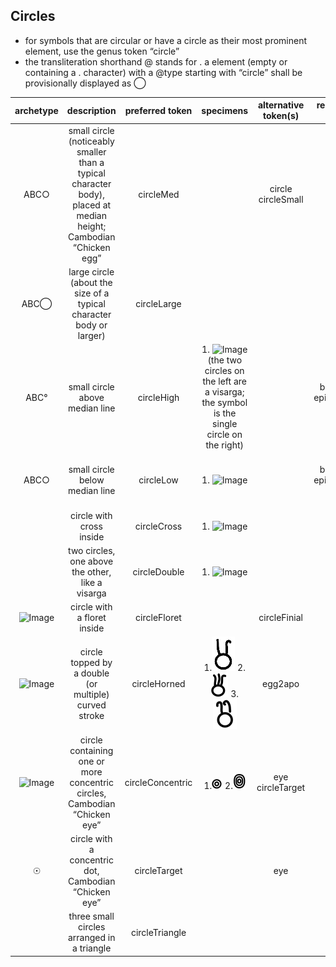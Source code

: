 ## Circles
- for symbols that are circular or have a circle as their most prominent element, use the genus token “circle”
- the transliteration shorthand @ stands for <g type="circle">.</g>
a <g> element (empty or containing a . character) with a @type starting with “circle” shall be provisionally displayed as ◯

|archetype|description|preferred token|specimens|alternative token(s)|remarks, clipping source|
|:-----:|:-----:|:-----:|:-----:|:-----:|:-----:|
|ABC&#9675;|small circle (noticeably smaller than a typical character body), placed at median height; Cambodian “Chicken egg”|circleMed||circle circleSmall||
|ABC&#9711;|large circle (about the size of a typical character body or larger)|circleLarge||||
|ABC&deg;|small circle above median line|circleHigh|1. ![Image](images/image33.jpg) (the two circles on the left are a visarga; the symbol is the single circle on the right)||1. tfb-badamicalukya-epigraphy/CalE01-Makarappi-Pulakesin2|
|ABC&#9675;|small circle below median line|circleLow|1. ![Image](images/image43.jpg)||1. tfb-badamicalukya-epigraphy/CalE01-Makarappi-Pulakesin2|
||circle with cross inside|circleCross|1. ![Image](images/image32.jpg)|||
||two circles, one above the other, like a visarga|circleDouble|1. ![Image](images/image35.jpg)|||
|![Image](images/image17.jpg)|circle with a floret inside|circleFloret||circleFinial||
|![Image](images/image39.jpg)|circle topped by a double (or multiple) curved stroke|circleHorned|1.![Image](images/image44.png) 2.![Image](images/image60.png) 3.![Image](images/image37.png)|egg2apo||
|![Image](images/image6.jpg)|circle containing one or more concentric circles, Cambodian &ldquo;Chicken eye&rdquo;|circleConcentric|1.![Image](images/image06.png) 2.![Image](images/image05.png)|eye circleTarget||
|&#9737;|circle with a concentric dot, Cambodian &ldquo;Chicken eye&rdquo;|circleTarget||eye||
||three small circles arranged in a triangle|circleTriangle||||
